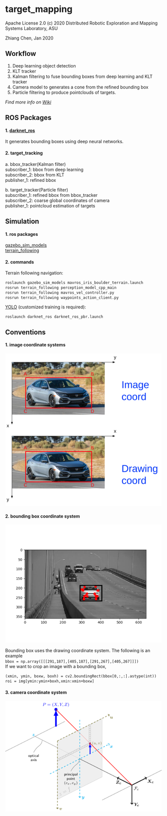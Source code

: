 # target_mapping
Apache License 2.0 (c) 2020 Distributed Robotic Exploration and Mapping Systems Laboratory, ASU

Zhiang Chen, Jan 2020

## Workflow
1. Deep learning object detection
2. KLT tracker
3. Kalman filtering to fuse bounding boxes from deep learning and KLT tracker
4. Camera model to generates a cone from the refined bounding box
5. Particle filtering to produce pointclouds of targets.

_Find more info on [Wiki](https://github.com/ZhiangChen/target_tracking/wiki)_

## ROS Packages
#### 1. [darknet_ros](https://github.com/leggedrobotics/darknet_ros)
It generates bounding boxes using deep neural networks.

#### 2. target_tracking
a. bbox_tracker(Kalman filter)  
subscriber_1: bbox from deep learning  
subscriber_2: bbox from KLT  
publisher_1: refined bbox  

b. target_tracker(Particle filter)  
subscriber_1: refined bbox from bbox_tracker  
subscriber_2: coarse global coordinates of camera  
publisher_1: pointcloud estimation of targets

## Simulation
#### 1. ros packages
[gazebo_sim_models](https://github.com/ZhiangChen/ros_vision)  
[terrain_following](https://github.com/ZhiangChen/ros_vision/tree/vel_control/terrain_following)  
#### 2. commands
Terrain following navigation:  
```
roslaunch gazebo_sim_models mavros_iris_boulder_terrain.launch  
rosrun terrain_following perception_model_cpp_main
rosrun terrain_following mavros_vel_controller.py
rosrun terrain_following waypoints_action_client.py
```
[YOLO](https://github.com/leggedrobotics/darknet_ros) (customized training is required):  
```
roslaunch darknet_ros darknet_ros_pbr.launch
```

## Conventions
#### 1. image coordinate systems
![image_coord.png](./img/coord_sys.png)


#### 2. bounding box coordinate system
![image_coord.png](./img/bbox_coord.png)

Bounding box uses the drawing coordinate system. The following is an example  
`bbox = np.array([[[291,187],[405,187],[291,267],[405,267]]])`  
If we want to crop an image with a bounding box,  
```buildoutcfg
(xmin, ymin, boxw, boxh) = cv2.boundingRect(bbox[0,:,:].astype(int))
roi = img[ymin:ymin+boxh,xmin:xmin+boxw]
```

#### 3. camera coordinate system
![pinhole_camera_model.png](./img/pinhole_camera_model.png) 

